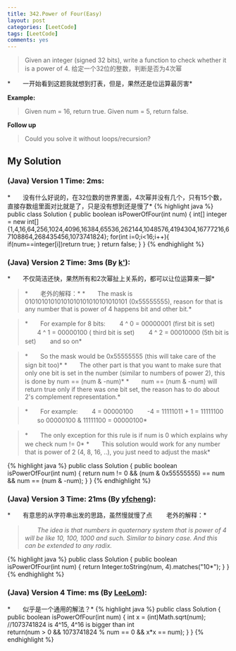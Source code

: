 ```yaml
---
title: 342.Power of Four(Easy)
layout: post
categories: [LeetCode]
tags: [LeetCode]
comments: yes
---
```


>Given an integer (signed 32 bits), write a function to check whether it is a power of 4.
给定一个32位的整数，判断是否为4次幂

*　　一开始看到这题我就想到打表，但是，果然还是位运算最厉害*

**Example:**
>Given num = 16, return true. Given num = 5, return false.

**Follow up**
>Could you solve it without loops/recursion?

## My Solution
### (Java) Version 1  Time: 2ms:
*　　没有什么好说的，在32位数的世界里面，4次幂并没有几个，只有15个数，直接存数组里面对比就是了，只是没有想到还是慢了*
{% highlight java %}
public class Solution {
    public boolean isPowerOfFour(int num) {
        int[] integer = new int[]{1,4,16,64,256,1024,4096,16384,65536,262144,1048576,4194304,16777216,67108864,268435456,1073741824};
        for(int i=0;i<16;i++){
            if(num==integer[i])return true;
        }
        return false;
    }
}
{% endhighlight %}

### (Java) Version 2  Time: 3ms (By [k'](https://discuss.leetcode.com/user/k)):
*　　不仅简洁还快，果然所有和2次幂扯上关系的，都可以让位运算来一脚*
>*　　老外的解释：*
*　　The mask is 01010101010101010101010101010101 (0x55555555), reason for that is any number that is power of 4 happens bit and other bit.*

>*　　For example for 8 bits:
　　4 ^ 0 = 00000001 (first bit is set)
　　4 ^ 1 = 00000100 ( third bit is set)
　　4 ^ 2 = 00010000 (5th bit is set)
　　and so on*

>*　　So the mask would be 0x55555555 (this will take care of the sign bit too)*
*　　The other part is that you want to make sure that only one bit is set in the number (similar to numbers of power 2), this is done by num == (num & -num)*
*　　num == (num & -num) will return true only if there was one bit set, the reason has to do about 2's complement representation.*

>*　　For example:
　　4 = 00000100
　　-4 = 11111011 + 1 = 11111100
　　so 00000100 & 11111100 = 00000100*

>*　　The only exception for this rule is if num is 0 which explains why we check num != 0*
*　　This solution would work for any number that is power of 2 (4, 8, 16, ..), you just need to adjust the mask*

{% highlight java %}
public class Solution {
    public boolean isPowerOfFour(int num) {
        return num != 0 && (num & 0x55555555) == num && num == (num & -num);
    }
}
{% endhighlight %}

### (Java) Version 3  Time: 21ms (By [yfcheng](https://discuss.leetcode.com/user/yfcheng)):
*　　有意思的从字符串出发的思路，虽然慢就慢了点
　　老外的解释：*
>　　*The idea is that numbers in quaternary system that is power of 4 will be like 10, 100, 1000 and such. Similar to binary case. And this can be extended to any radix.*

{% highlight java %}
public class Solution {
    public boolean isPowerOfFour(int num) {
        return Integer.toString(num, 4).matches("10*");
    }
}
{% endhighlight %}

### (Java) Version 4  Time: ms (By [LeeLom](https://discuss.leetcode.com/user/leelom)):
*　　似乎是一个通用的解法？*
{% highlight java %}
public class Solution { 
    public boolean isPowerOfFour(int num) { 
        int x = (int)Math.sqrt(num); 
        //1073741824 is 4^15, 4^16 is bigger than int  
        return(num > 0 && 1073741824 % num == 0 && x*x == num); 
    }
}
{% endhighlight %}